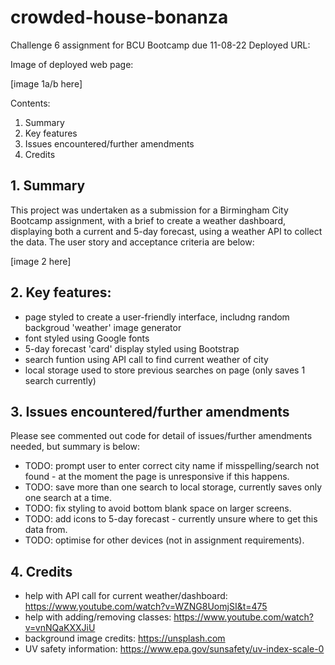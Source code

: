 # crowded-house-bonanza

Challenge 6 assignment for BCU Bootcamp due 11-08-22
Deployed URL: 

Image of deployed web page:

[image 1a/b here]

Contents:

1. Summary
2. Key features
3. Issues encountered/further amendments
4. Credits

## 1. Summary

This project was undertaken as a submission for a Birmingham City Bootcamp assignment, with a brief to create a weather dashboard, displaying both a current and 5-day forecast, using a weather API to collect the data.  The user story and acceptance criteria are below:

[image 2 here]

## 2. Key features:

- page styled to create a user-friendly interface, includng random backgroud 'weather' image generator
- font styled using Google fonts
- 5-day forecast 'card' display styled using Bootstrap
- search funtion using API call to find current weather of city
- local storage used to store previous searches on page (only saves 1 search currently)


## 3. Issues encountered/further amendments

Please see commented out code for detail of issues/further amendments needed, but summary is below:

- TODO: prompt user to enter correct city name if misspelling/search not found - at the moment the page is unresponsive if this happens.
- TODO: save more than one search to local storage, currently saves only one search at a time.
- TODO: fix styling to avoid bottom blank space on larger screens.
- TODO: add icons to 5-day forecast - currently unsure where to get this data from.
- TODO: optimise for other devices (not in assignment requirements).

## 4. Credits
- help with API call for current weather/dashboard: https://www.youtube.com/watch?v=WZNG8UomjSI&t=475
- help with adding/removing classes: https://www.youtube.com/watch?v=vnNQaKXXJiU
- background image credits: https://unsplash.com
- UV safety information: https://www.epa.gov/sunsafety/uv-index-scale-0
